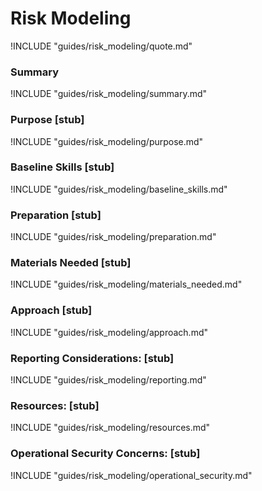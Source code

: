 # Risk Modeling

!INCLUDE "guides/risk_modeling/quote.md"

### Summary

!INCLUDE "guides/risk_modeling/summary.md"

### Purpose [stub]

!INCLUDE "guides/risk_modeling/purpose.md"

### Baseline Skills [stub]

!INCLUDE "guides/risk_modeling/baseline_skills.md"

### Preparation [stub]

!INCLUDE "guides/risk_modeling/preparation.md"

### Materials Needed [stub]

!INCLUDE "guides/risk_modeling/materials_needed.md"

### Approach [stub]

!INCLUDE "guides/risk_modeling/approach.md"

### Reporting Considerations: [stub]

!INCLUDE "guides/risk_modeling/reporting.md"

### Resources: [stub]

!INCLUDE "guides/risk_modeling/resources.md"

### Operational Security Concerns: [stub]

!INCLUDE "guides/risk_modeling/operational_security.md"
